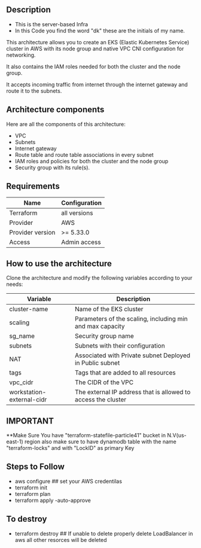 ## Description

- This is the server-based Infra
- In this Code you find the word "dk" these are the initials of my name.

This architecture allows you to create an EKS (Elastic Kubernetes Service) cluster in AWS with its node group and native VPC CNI configuration for networking.

It also contains the IAM roles needed for both the cluster and the node group.

It accepts incoming traffic from internet through the internet gateway and route it to the subnets.

## Architecture components

Here are all the components of this architecture:
- VPC
- Subnets
- Internet gateway
- Route table and route table associations in every subnet
- IAM roles and policies for both the cluster and the node group
- Security group with its rule(s).

## Requirements

| Name | Configuration |
| --- | --- |
| Terraform | all versions |
| Provider | AWS |
| Provider version | >= 5.33.0 |
| Access | Admin access |

## How to use the architecture

Clone the architecture and modify the following variables according to your needs:

| Variable | Description |
| --- | --- |
| cluster-name | Name of the EKS cluster |
| scaling | Parameters of the scaling, including min and max capacity |
| sg_name | Security group name |
| subnets | Subnets with their configuration |
| NAT | Associated with Private subnet Deployed in Public subnet |
| tags | Tags that are added to all resources |
| vpc_cidr | The CIDR of the VPC |
| workstation-external-cidr | The external IP address that is allowed to access the cluster |

## IMPORTANT ##
**Make Sure You have "terraform-statefile-particle41" bucket in N.V(us-east-1) region also make sure to have dynamodb table with the name "terraform-locks" and with "LockID" as primary Key

## Steps to Follow


- aws configure            ## set your AWS credentilas 
- terraform init
- terraform plan
- terraform apply -auto-approve


## To destroy
- terraform destroy    ## If unable to delete properly delete LoadBalancer in aws all other resorces will be deleted
